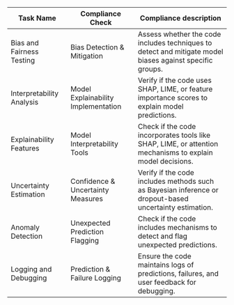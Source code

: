 | Task Name                 | Compliance Check                    | Compliance description                                                                                    |
|---------------------------|-------------------------------------|-----------------------------------------------------------------------------------------------------------|
| Bias and Fairness Testing | Bias Detection & Mitigation         | Assess whether the code includes techniques to detect and mitigate model biases against specific groups.  |
| Interpretability Analysis | Model Explainability Implementation | Verify if the code uses SHAP, LIME, or feature importance scores to explain model predictions.            |
| Explainability Features   | Model Interpretability Tools        | Check if the code incorporates tools like SHAP, LIME, or attention mechanisms to explain model decisions. |
| Uncertainty Estimation    | Confidence & Uncertainty Measures   | Verify if the code includes methods such as Bayesian inference or dropout-based uncertainty estimation.   |
| Anomaly Detection         | Unexpected Prediction Flagging      | Check if the code includes mechanisms to detect and flag unexpected predictions.                          |
| Logging and Debugging     | Prediction & Failure Logging        | Ensure the code maintains logs of predictions, failures, and user feedback for debugging.                 |
